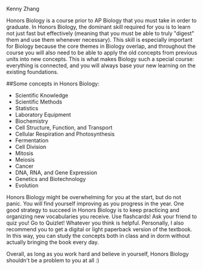 Kenny Zhang

Honors Biology is a course prior to AP Biology that you must take in order to graduate. In Honors Biology, the dominant skill required for you is to learn not just fast but effectively (meaning that you must be able to truly "digest" them and use them whenever necessary). This skill is especially important for Biology because the core themes in Biology overlap, and throughout the course you will also need to be able to apply the old concepts from previous units into new concepts. This is what makes Biology such a special course: everything is connected, and you will always base your new learning on the existing foundations.

##Some concepts in Honors Biology:
- Scientific Knowledge
- Scientific Methods
- Statistics
- Laboratory Equipment
- Biochemistry
- Cell Structure, Function, and Transport
- Cellular Respiration and Photosynthesis
- ​Fermentation
- Cell Division
- Mitosis
- Meiosis
- Cancer
- DNA, RNA, and Gene Expression
- Genetics and Biotechnology
- Evolution


Honors Biology might be overwhelming for you at the start, but do not panic. You will find yourself improving as you progress in the year. One good strategy to succeed in Honors Biology is to keep practicing and organizing new vocabularies you receive. Use flashcards! Ask your friend to quiz you! Go to Quizlet! Whatever you think is helpful. Personally, I also recommend you to get a digital or light paperback version of the textbook. In this way, you can study the concepts both in class and in dorm without actually bringing the book every day.

Overall, as long as you work hard and believe in yourself, Honors Biology shouldn't be a problem to you at all :)